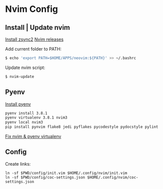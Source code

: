 # Nvim Config

## Install | Update nvim
[Install zsync2](https://github.com/AppImage/zsync2)
[Nvim releases](https://github.com/neovim/neovim/releases)

Add current folder to PATH:
```bash
$ echo 'export PATH=$HOME/APPS/neovim:${PATH}' >> ~/.bashrc
```
Update nvim script:
```bash
$ nvim-update
```

## Pyenv
[Install pyenv](https://github.com/pyenv/pyenv)

```bash
pyenv install 3.8.1
pyenv virtualenv 3.8.1 nvim3
pyenv local nvim3
pip install pynvim flake8 jedi pyflakes pycodestyle pydocstyle pylint
```

[Fix nvim & pyenv virtualenv](https://vi.stackexchange.com/questions/7644/use-vim-with-virtualenv/7654#7654)

## Config
Create links:
```
ln -sf $PWD/config/init.vim $HOME/.config/nvim/init.vim
ln -sf $PWD/config/coc-settings.json $HOME/.config/nvim/coc-settings.json
```
